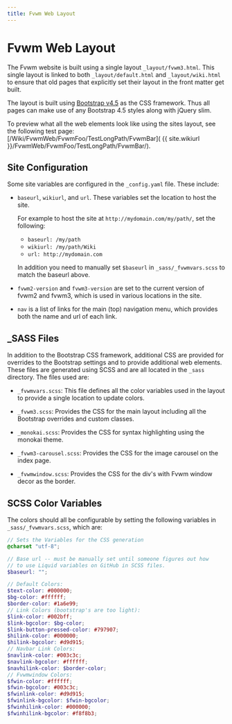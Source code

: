```yaml
---
title: Fvwm Web Layout
---
```


# Fvwm Web Layout

The Fvwm website is built using a single layout `_layout/fvwm3.html`.
This single layout is linked to both `_layout/default.html` and
`_layout/wiki.html` to ensure that old pages that explicitly set
their layout in the front matter get built.

The layout is built using [Bootstrap v4.5](
https://getbootstrap.com/docs/4.5/getting-started/introduction/)
as the CSS framework. Thus all pages can make
use of any Bootstrap 4.5 styles along with jQuery slim.

To preview what all the web elements look like using
the sites layout, see the following test page:
[/Wiki/FvwmWeb/FvwmFoo/TestLongPath/FvwmBar](
{{ site.wikiurl }}/FvwmWeb/FvwmFoo/TestLongPath/FvwmBar/).

## Site Configuration

Some site variables are configured in the
`_config.yaml` file. These include:

+ `baseurl`, `wikiurl`, and `url`. These variables set the
  location to host the site.

  For example to host the site
  at `http://mydomain.com/my/path/`, set the following:

  + `baseurl: /my/path`
  + `wikiurl: /my/path/Wiki`
  + `url: http://mydomain.com`

  In addition you need to manually set `$baseurl` in
  `_sass/_fvwmvars.scss` to match the baseurl above.

+ `fvwm2-version` and `fvwm3-version` are set to
  the current version of fvwm2 and fvwm3, which is
  used in various locations in the site.

+ `nav` is a list of links for the main (top)
  navigation menu, which provides both the
  name and url of each link. 

## \_SASS Files

In addition to the Bootstrap CSS framework, additional
CSS are provided for overrides to the Bootstrap settings
and to provide additional web elements. These files
are generated using SCSS and are all located in the
`_sass` directory. The files used are:

+ `_fvwmvars.scss`: This file defines all the color
  variables used in the layout to provide a single
  location to update colors.

+ `_fvwm3.scss`: Provides the CSS for the main
  layout including all the Bootstrap overrides
  and custom classes.

+ `_monokai.scss`: Provides the CSS for syntax
  highlighting using the monokai theme.

+ `_fvwm3-carousel.scss`: Provides the CSS for
  the image carousel on the index page.

+ `_fvwmwindow.scss`: Provides the CSS for
  the div's with Fvwm window decor as the border.


## SCSS Color Variables

The colors should all be configurable by setting the
following variables in `_sass/_fvwmvars.scss`, which are:

```scss
// Sets the Variables for the CSS generation
@charset "utf-8";

// Base url -- must be manually set until someone figures out how
// to use Liquid variables on GitHub in SCSS files.
$baseurl: "";

// Default Colors:
$text-color: #000000;
$bg-color: #ffffff;
$border-color: #1a6e99;
// Link Colors (bootstrap's are too light):
$link-color: #002bff;
$link-bgcolor: $bg-color;
$link-button-pressed-color: #797907;
$hilink-color: #000000;
$hilink-bgcolor: #d9d915;
// Navbar Link Colors:
$navlink-color: #003c3c;
$navlink-bgcolor: #ffffff;
$navhilink-color: $border-color;
// Fvwmwindow Colors:
$fwin-color: #ffffff;
$fwin-bgcolor: #003c3c;
$fwinlink-color: #d9d915;
$fwinlink-bgcolor: $fwin-bgcolor;
$fwinhilink-color: #000000;
$fwinhilink-bgcolor: #f8f8b3;
```

